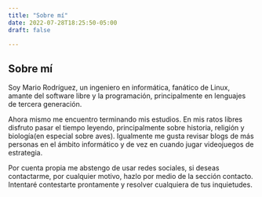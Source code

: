 ```yaml
---
title: "Sobre mí"
date: 2022-07-28T18:25:50-05:00
draft: false

---
```


## Sobre mí

Soy Mario Rodríguez, un ingeniero en informática, fanático de Linux, amante del software libre y la programación, principalmente en lenguajes de tercera generación.

Ahora mismo me encuentro terminando mis estudios. En mis ratos libres disfruto pasar el tiempo leyendo, principalmente sobre historia, religión y biología(en especial sobre aves). Igualmente me gusta revisar blogs de más personas en el ámbito informático y de vez en cuando jugar videojuegos de estrategia.

Por cuenta propia me abstengo de usar redes sociales, si deseas contactarme, por cualquier motivo, hazlo por medio de la sección contacto. Intentaré contestarte prontamente y resolver cualquiera de tus inquietudes. 
